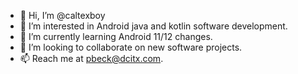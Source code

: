 - 👋 Hi, I’m @caltexboy
- 👀 I’m interested in Android java and kotlin software development.
- 🌱 I’m currently learning Android 11/12 changes.
- 💞️ I’m looking to collaborate on new software projects.
- 📫 Reach me at pbeck@dcitx.com.

<!---
caltexboy/caltexboy is a ✨ special ✨ repository because its `README.md` (this file) appears on your GitHub profile.
You can click the Preview link to take a look at your changes.
--->
